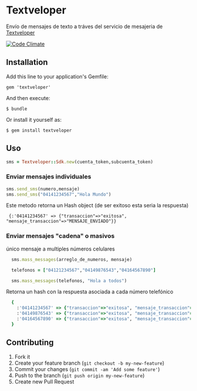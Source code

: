 # Textveloper

Envío de mensajes de texto a tráves del servicio de mesajeria de [Textveloper](http://textveloper.com)

[![Code Climate](https://codeclimate.com/repos/523697cdc7f3a37543001042/badges/d8939168e4bd8e639d39/gpa.png)](https://codeclimate.com/repos/523697cdc7f3a37543001042/feed)

## Installation

Add this line to your application's Gemfile:

    gem 'textveloper'

And then execute:

    $ bundle

Or install it yourself as:

    $ gem install textveloper

## Uso

```ruby
sms = Textveloper::Sdk.new(cuenta_token,subcuenta_token)
```

### Enviar mensajes individuales

```ruby
sms.send_sms(numero,mensaje)
sms.send_sms("04141234567","Hola Mundo")
```

Este metodo retorna un Hash object (de ser exitoso esta seria la respuesta)
 
```
 {:'04141234567' => {"transaccion"=>"exitosa", "mensaje_transaccion"=>"MENSAJE_ENVIADO"}}
```

### Enviar mensajes "cadena" o masivos
  único mensaje a multiples números celulares

```ruby
  sms.mass_messages(arreglo_de_numeros, mensaje)
```

```ruby
  telefonos = ["04121234567","04149876543","04164567890"]

  sms.mass_messages(telefonos, "Hola a todos") 
```

Retorna un hash con la respuesta asociada a cada número telefónico
```ruby
  {
    :'04141234567' => {"transaccion"=>"exitosa", "mensaje_transaccion"=>"MENSAJE_ENVIADO"},
    :'04149876543' => {"transaccion"=>"exitosa", "mensaje_transaccion"=>"MENSAJE_ENVIADO"},
    :'04164567890' => {"transaccion"=>"exitosa", "mensaje_transaccion"=>"MENSAJE_ENVIADO"}
  }
```


## Contributing

1. Fork it
2. Create your feature branch (`git checkout -b my-new-feature`)
3. Commit your changes (`git commit -am 'Add some feature'`)
4. Push to the branch (`git push origin my-new-feature`)
5. Create new Pull Request
